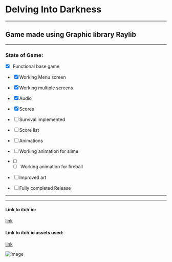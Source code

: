 # Delving Into Darkness
***
**Game made using Graphic library Raylib**
---
***


### **State of Game:**

* [x] Functional base game

+ [x] Working Menu screen

+ [x] Working multiple screens 

+ [x] Audio 

+ [x] Scores
      
+ [ ] Survival implemented

+ [ ] Score list

+ [ ] Animations
      
+ [ ] Working animation for slime

+ [ ] + [ ] Working animation for fireball

+ [ ] Improved art

+ [ ] Fully completed Release


---
***
#### Link to itch.io:
[link](https://ramlogic.itch.io/delving-into-darkness)
#### Link to itch.io assets used:
[link](https://itch.io/c/4957050/delving)



![Image](https://img.itch.zone/aW1hZ2UvMzA3MjM0Ny8xODM4MTU4OC5wbmc=/original/nvfXYH.png)
